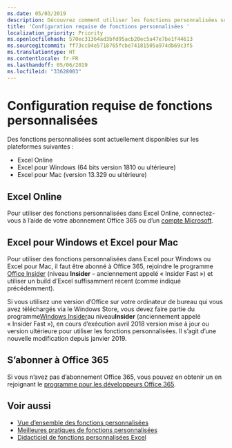 ```yaml
---
ms.date: 05/03/2019
description: Découvrez comment utiliser les fonctions personnalisées sur les différentes plateformes.
title: 'Configuration requise de fonctions personnalisées '
localization_priority: Priority
ms.openlocfilehash: 570ec31364ad3bfd95acb20ec5a47e7be1f44613
ms.sourcegitcommit: ff73cc04e5718765fcbe74181505a974db69c3f5
ms.translationtype: HT
ms.contentlocale: fr-FR
ms.lasthandoff: 05/06/2019
ms.locfileid: "33628003"
---
```

# <a name="custom-functions-requirements"></a>Configuration requise de fonctions personnalisées 

Des fonctions personnalisées sont actuellement disponibles sur les plateformes suivantes :

- Excel Online
- Excel pour Windows (64 bits version 1810 ou ultérieure)
- Excel pour Mac (version 13.329 ou ultérieure)

## <a name="excel-online"></a>Excel Online
Pour utiliser des fonctions personnalisées dans Excel Online, connectez-vous à l’aide de votre abonnement Office 365 ou d’un [compte Microsoft](https://account.microsoft.com/account).

## <a name="excel-for-windows-and-excel-for-mac"></a>Excel pour Windows et Excel pour Mac
Pour utiliser des fonctions personnalisées dans Excel pour Windows ou Excel pour Mac, il faut être abonné à Office 365, rejoindre le programme [Office Insider](https://products.office.com/office-insider) (niveau **Insider** – anciennement appelé « Insider Fast ») et utiliser un build d’Excel suffisamment récent (comme indiqué précédemment).

Si vous utilisez une version d’Office sur votre ordinateur de bureau qui vous avez téléchargés via le Windows Store, vous devez faire partie du programme[Windows Insider](https://insider.windows.com/)au niveau**Insider** (anciennement appelé « Insider Fast »), en cours d’exécution avril 2018 version mise à jour ou version ultérieure pour utiliser les fonctions personnalisées. Il s’agit d’une nouvelle modification depuis janvier 2019.

## <a name="subscribe-to-office-365"></a>S’abonner à Office 365
Si vous n’avez pas d’abonnement Office 365, vous pouvez en obtenir un en rejoignant le [programme pour les développeurs Office 365](https://developer.microsoft.com/fr-FR/office/dev-program).

## <a name="see-also"></a>Voir aussi
* [Vue d’ensemble des fonctions personnalisées](custom-functions-overview.md)
* [Meilleures pratiques de fonctions personnalisées](custom-functions-best-practices.md)
* [Didacticiel de fonctions personnalisées Excel](../tutorials/excel-tutorial-create-custom-functions.md)
